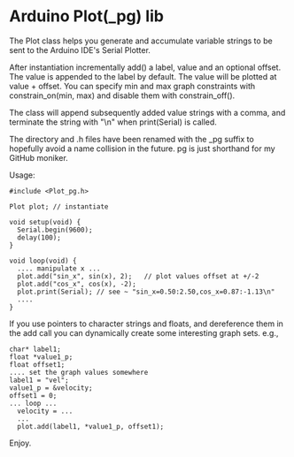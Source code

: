 # Arduino Plot(_pg) lib

The Plot class helps you generate and accumulate variable strings to be sent to the Arduino IDE's Serial Plotter.

After instantiation incrementally add() a label, value and an optional offset. The value is appended to the label by default. The value will be plotted at value + offset. You can specify min and max graph constraints with constrain_on(min, max) and disable them with constrain_off().

The class will append subsequently added value strings with a comma, and terminate the string with "\n" when print(Serial) is called.

The directory and .h files have been renamed with the _pg suffix to hopefully avoid a name collision in the future. pg is just shorthand for my GitHub moniker.

Usage:

    #include <Plot_pg.h>
    
    Plot plot; // instantiate
    
    void setup(void) {
      Serial.begin(9600);
      delay(100);
    }
    
    void loop(void) {
      .... manipulate x ...
      plot.add("sin_x", sin(x), 2);   // plot values offset at +/-2
      plot.add("cos_x", cos(x), -2);
      plot.print(Serial); // see ~ "sin_x=0.50:2.50,cos_x=0.87:-1.13\n"
      ....
    }

If you use pointers to character strings and floats, and dereference them in the add call you can dynamically create some interesting graph sets. e.g.,

    char* label1;
    float *value1_p;
    float offset1;
    .... set the graph values somewhere
    label1 = "vel";
    value1_p = &velocity;
    offset1 = 0;
    ... loop ...
      velocity = ...
      ...
      plot.add(label1, *value1_p, offset1);

Enjoy.
